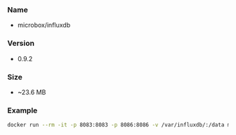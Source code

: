 ### Name

 - microbox/influxdb

### Version

- 0.9.2

### Size

-  ~23.6 MB

### Example

```bash
docker run --rm -it -p 8083:8083 -p 8086:8086 -v /var/influxdb/:/data microbox/influxdb:latest
```